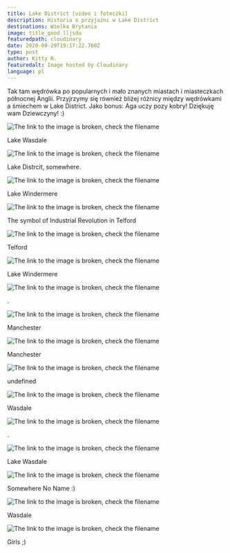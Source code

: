 ```yaml
---
title: Lake District [video i foteczki]
description: Historia o przyjaźni w Lake District
destinations: Wielka Brytania
image: title_good_lljsdu
featuredpath: cloudinary
date: 2020-09-29T19:17:22.760Z
type: post
author: Kitty R.
featuredalt: Image hosted by Cloudinary
language: pl
---
```

<!--StartFragment-->

<!--StartFragment-->

Tak tam wędrówka po popularnych i mało znanych miastach i miasteczkach północnej Anglii. Przyjrzymy się również bliżej różnicy między wędrówkami a śmiechem w Lake District. Jako bonus: Aga uczy pozy kobry! Dziękuję wam Dziewczyny! :)

<!--EndFragment-->

![The link to the image is broken, check the filename](https://res.cloudinary.com/dkdpqgjhi/image/upload/c_scale,w_600/DSCF4817_bymhet)

Lake Wasdale

![The link to the image is broken, check the filename](https://res.cloudinary.com/dkdpqgjhi/image/upload/c_scale,w_600/DSCF4886_u3uhdv)

Lake Distrcit, somewhere.

![The link to the image is broken, check the filename](https://res.cloudinary.com/dkdpqgjhi/image/upload/c_scale,w_600/DSCF4994_homlwf)

Lake Windermere

![The link to the image is broken, check the filename](https://res.cloudinary.com/dkdpqgjhi/image/upload/c_scale,w_600/DSCF5049_wqia7a)

The symbol of Industrial Revolution in Telford

![The link to the image is broken, check the filename](https://res.cloudinary.com/dkdpqgjhi/image/upload/c_scale,w_600/DSCF5039_pqdkf0)

Telford

![The link to the image is broken, check the filename](https://res.cloudinary.com/dkdpqgjhi/image/upload/c_scale,w_600/DSCF4994_homlwf)

Lake Windermere

![The link to the image is broken, check the filename](https://res.cloudinary.com/dkdpqgjhi/image/upload/c_scale,w_600/DSCF4984_kn6ksl)

.

![The link to the image is broken, check the filename](https://res.cloudinary.com/dkdpqgjhi/image/upload/c_scale,w_600/DSCF4714_eo8rhv)

Manchester

![The link to the image is broken, check the filename](https://res.cloudinary.com/dkdpqgjhi/image/upload/c_scale,w_600/DSCF4687_sylkd5)

Manchester

![The link to the image is broken, check the filename](https://res.cloudinary.com/dkdpqgjhi/image/upload/c_scale,w_600/DSCF4722_vyoyud)

undefined

![The link to the image is broken, check the filename](https://res.cloudinary.com/dkdpqgjhi/image/upload/c_scale,w_600/DSCF4845_c73gwg)

Wasdale

![The link to the image is broken, check the filename](https://res.cloudinary.com/dkdpqgjhi/image/upload/c_scale,w_600/DSCF4754_wjcfbr)

.

![The link to the image is broken, check the filename](https://res.cloudinary.com/dkdpqgjhi/image/upload/c_scale,w_600/DSCF4836_c5zzxc)

Lake Wasdale

![The link to the image is broken, check the filename](https://res.cloudinary.com/dkdpqgjhi/image/upload/c_scale,w_600/DSCF4781_eukwr8)

Somewhere No Name :)

![The link to the image is broken, check the filename](https://res.cloudinary.com/dkdpqgjhi/image/upload/c_scale,w_600/DSCF4813_bm2q2e)

Wasdale

![The link to the image is broken, check the filename](https://res.cloudinary.com/dkdpqgjhi/image/upload/c_scale,w_600/DSCF4958_z7joeb)

Girls ;)

<!--EndFragment-->